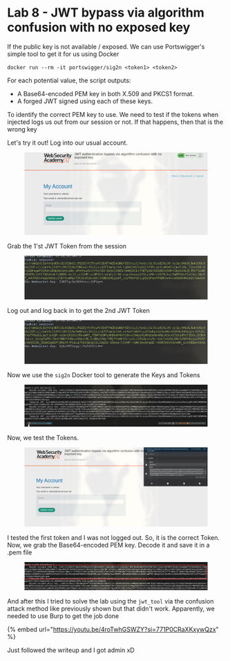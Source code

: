 # Lab 8 - JWT bypass via algorithm confusion with no exposed key

If the public key is not available / exposed. We can use Portswigger's simple tool to get it for us using Docker

```
docker run --rm -it portswigger/sig2n <token1> <token2>
```

For each potential value, the script outputs:

* A Base64-encoded PEM key in both X.509 and PKCS1 format.
* A forged JWT signed using each of these keys.

To identify the correct PEM key to use. We need to test if the tokens when injected logs us out from our session or not. If that happens, then that is the wrong key

Let's try it out! Log into our usual account.

<figure><img src="../../.gitbook/assets/image (96).png" alt=""><figcaption></figcaption></figure>

Grab the 1'st JWT Token from the session

<figure><img src="../../.gitbook/assets/image (97).png" alt=""><figcaption></figcaption></figure>

Log out and log back in to get the 2nd JWT Token

<figure><img src="../../.gitbook/assets/image (98).png" alt=""><figcaption></figcaption></figure>

Now we use the `sig2n` Docker tool to generate the Keys and Tokens

<figure><img src="../../.gitbook/assets/image (99).png" alt=""><figcaption></figcaption></figure>

Now, we test the Tokens.

<figure><img src="../../.gitbook/assets/image (100).png" alt=""><figcaption></figcaption></figure>

I tested the first token and I was not logged out. So, it is the correct Token. Now, we grab the Base64-encoded PEM key. Decode it and save it in a .pem file

<figure><img src="../../.gitbook/assets/image (102).png" alt=""><figcaption></figcaption></figure>

And after this I tried to solve the lab using the `jwt_tool` via the confusion attack method like previously shown but that didn't work. Apparently, we needed to use Burp to get the job done

{% embed url="https://youtu.be/4roTwhGSWZY?si=771P0CRaXKxywQzx" %}

Just followed the writeup and I got admin xD

